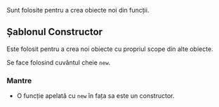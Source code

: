 Sunt folosite pentru a crea obiecte noi din funcții.

## Șablonul Constructor

Este folosit pentru a crea noi obiecte cu propriul scope din alte obiecte.

Se face folosind cuvântul cheie ```new```.

### Mantre

- O funcție apelată cu ```new``` în fața sa este un constructor.
